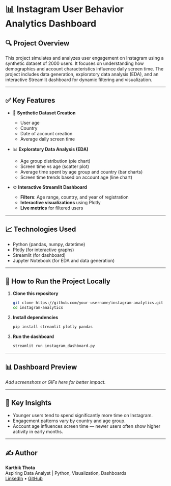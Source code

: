 
# 📊 Instagram User Behavior Analytics Dashboard

## 🔍 Project Overview
This project simulates and analyzes user engagement on Instagram using a synthetic dataset of 2000 users. It focuses on understanding how demographics and account characteristics influence daily screen time. The project includes data generation, exploratory data analysis (EDA), and an interactive Streamlit dashboard for dynamic filtering and visualization.

---

## ✅ Key Features
- 📁 **Synthetic Dataset Creation**
  - User age  
  - Country  
  - Date of account creation  
  - Average daily screen time  

- 📊 **Exploratory Data Analysis (EDA)**
  - Age group distribution (pie chart)  
  - Screen time vs age (scatter plot)  
  - Average time spent by age group and country (bar charts)  
  - Screen time trends based on account age (line chart)

- ⚙️ **Interactive Streamlit Dashboard**
  - **Filters**: Age range, country, and year of registration  
  - **Interactive visualizations** using Plotly  
  - **Live metrics** for filtered users

---

## 📈 Technologies Used
- Python (pandas, numpy, datetime)
- Plotly (for interactive graphs)
- Streamlit (for dashboard)
- Jupyter Notebook (for EDA and data generation)

---

## 🚀 How to Run the Project Locally

1. **Clone this repository**
   ```bash
   git clone https://github.com/your-username/instagram-analytics.git
   cd instagram-analytics
   ```

2. **Install dependencies**
   ```bash
   pip install streamlit plotly pandas
   ```

3. **Run the dashboard**
   ```bash
   streamlit run instagram_dashboard.py
   ```

---

## 📊 Dashboard Preview
_Add screenshots or GIFs here for better impact._

---

## 📌 Key Insights
- Younger users tend to spend significantly more time on Instagram.
- Engagement patterns vary by country and age group.
- Account age influences screen time — newer users often show higher activity in early months.

---

## ✍️ Author
**Karthik Thota**  
Aspiring Data Analyst | Python, Visualization, Dashboards  
[LinkedIn](https://www.linkedin.com/) • [GitHub](https://github.com/)
